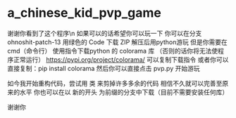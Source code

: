 # a_chinese_kid_pvp_game
谢谢你看到了这个程序\n
如果可以的话希望你可以玩一下
你可以在分支 ohnoshit-patch-13 用绿色的 Code 下载 ZIP
解压后用python游玩
但是你需要在 cmd（命令行） 使用指令下载python 的 colorama 库
（否则的话你将无法使程序正常运行）
https://pypi.org/project/colorama/ 可以复制下载指令
或者你可以直接复制：pip install colorama
然后你可以直接点击 pvp.py 开始游玩

如今我开始重构代码，尝试用 类 来剪掉许多多余的代码
相信不久就可以完善至原来的水平
你也可以在以 新的开头 为前缀的分支中下载（目前不需要安装任何库）

谢谢你
